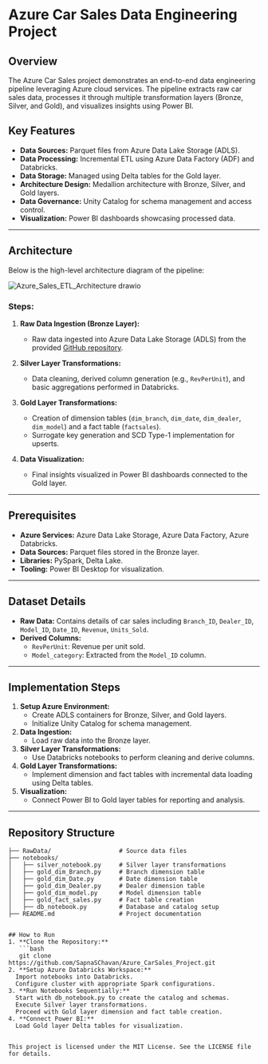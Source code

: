 
# Azure Car Sales Data Engineering Project

## Overview
The Azure Car Sales project demonstrates an end-to-end data engineering pipeline leveraging Azure cloud services. The pipeline extracts raw car sales data, processes it through multiple transformation layers (Bronze, Silver, and Gold), and visualizes insights using Power BI.

## Key Features
- **Data Sources:** Parquet files from Azure Data Lake Storage (ADLS).
- **Data Processing:** Incremental ETL using Azure Data Factory (ADF) and Databricks.
- **Data Storage:** Managed using Delta tables for the Gold layer.
- **Architecture Design:** Medallion architecture with Bronze, Silver, and Gold layers.
- **Data Governance:** Unity Catalog for schema management and access control.
- **Visualization:** Power BI dashboards showcasing processed data.

---

## Architecture
Below is the high-level architecture diagram of the pipeline:

![Azure_Sales_ETL_Architecture drawio](https://github.com/user-attachments/assets/eb4a84b2-ad0e-4be4-9a9c-d53ddc919aa1)

### Steps:
1. **Raw Data Ingestion (Bronze Layer):**
   - Raw data ingested into Azure Data Lake Storage (ADLS) from the provided [GitHub repository](https://github.com/SapnaSChavan/Azure_CarSales_Project/tree/main/RawData).

2. **Silver Layer Transformations:**
   - Data cleaning, derived column generation (e.g., `RevPerUnit`), and basic aggregations performed in Databricks.

3. **Gold Layer Transformations:**
   - Creation of dimension tables (`dim_branch`, `dim_date`, `dim_dealer`, `dim_model`) and a fact table (`factsales`).
   - Surrogate key generation and SCD Type-1 implementation for upserts.

4. **Data Visualization:**
   - Final insights visualized in Power BI dashboards connected to the Gold layer.

---

## Prerequisites
- **Azure Services:** Azure Data Lake Storage, Azure Data Factory, Azure Databricks.
- **Data Sources:** Parquet files stored in the Bronze layer.
- **Libraries:** PySpark, Delta Lake.
- **Tooling:** Power BI Desktop for visualization.

---

## Dataset Details
- **Raw Data:** Contains details of car sales including `Branch_ID`, `Dealer_ID`, `Model_ID`, `Date_ID`, `Revenue`, `Units_Sold`.
- **Derived Columns:**
  - `RevPerUnit`: Revenue per unit sold.
  - `Model_category`: Extracted from the `Model_ID` column.

---

## Implementation Steps
1. **Setup Azure Environment:**
   - Create ADLS containers for Bronze, Silver, and Gold layers.
   - Initialize Unity Catalog for schema management.
2. **Data Ingestion:**
   - Load raw data into the Bronze layer.
3. **Silver Layer Transformations:**
   - Use Databricks notebooks to perform cleaning and derive columns.
4. **Gold Layer Transformations:**
   - Implement dimension and fact tables with incremental data loading using Delta tables.
5. **Visualization:**
   - Connect Power BI to Gold layer tables for reporting and analysis.

---

## Repository Structure
```plaintext
├── RawData/                   # Source data files
├── notebooks/
│   ├── silver_notebook.py     # Silver layer transformations
│   ├── gold_dim_Branch.py     # Branch dimension table
│   ├── gold_dim_Date.py       # Date dimension table
│   ├── gold_dim_Dealer.py     # Dealer dimension table
│   ├── gold_dim_model.py      # Model dimension table
│   ├── gold_fact_sales.py     # Fact table creation
│   ├── db_notebook.py         # Database and catalog setup
├── README.md                  # Project documentation


## How to Run
1. **Clone the Repository:**
   ```bash
   git clone https://github.com/SapnaSChavan/Azure_CarSales_Project.git
2. **Setup Azure Databricks Workspace:**
  Import notebooks into Databricks.
  Configure cluster with appropriate Spark configurations.
3. **Run Notebooks Sequentially:**
  Start with db_notebook.py to create the catalog and schemas.
  Execute Silver layer transformations.
  Proceed with Gold layer dimension and fact table creation.
4. **Connect Power BI:**
  Load Gold layer Delta tables for visualization.


This project is licensed under the MIT License. See the LICENSE file for details.

